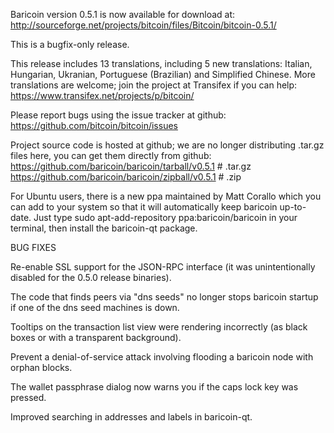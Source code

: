 Baricoin version 0.5.1 is now available for download at:
http://sourceforge.net/projects/bitcoin/files/Bitcoin/bitcoin-0.5.1/

This is a bugfix-only release.

This release includes 13 translations, including 5 new translations:
Italian, Hungarian, Ukranian, Portuguese (Brazilian) and Simplified Chinese.
More translations are welcome; join the project at Transifex if you can help:
https://www.transifex.net/projects/p/bitcoin/

Please report bugs using the issue tracker at github:
https://github.com/bitcoin/bitcoin/issues

Project source code is hosted at github; we are no longer
distributing .tar.gz files here, you can get them
directly from github:
https://github.com/baricoin/baricoin/tarball/v0.5.1  # .tar.gz
https://github.com/baricoin/baricoin/zipball/v0.5.1  # .zip

For Ubuntu users, there is a new ppa maintained by Matt Corallo which
you can add to your system so that it will automatically keep
baricoin up-to-date.  Just type
sudo apt-add-repository ppa:baricoin/baricoin
in your terminal, then install the baricoin-qt package.


BUG FIXES

Re-enable SSL support for the JSON-RPC interface (it was unintentionally
disabled for the 0.5.0 release binaries).

The code that finds peers via "dns seeds" no longer stops baricoin startup
if one of the dns seed machines is down.

Tooltips on the transaction list view were rendering incorrectly (as black boxes
or with a transparent background).

Prevent a denial-of-service attack involving flooding a baricoin node with
orphan blocks.

The wallet passphrase dialog now warns you if the caps lock key was pressed.

Improved searching in addresses and labels in baricoin-qt.
